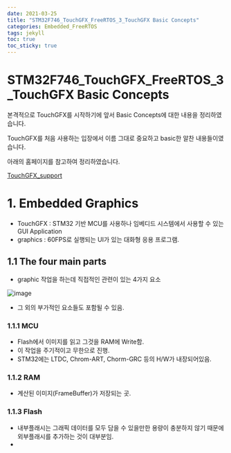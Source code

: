```yaml
---
date: 2021-03-25
title: "STM32F746_TouchGFX_FreeRTOS_3_TouchGFX Basic Concepts"
categories: Embedded_FreeRTOS
tags: jekyll
toc: true  
toc_sticky: true 
---
```


STM32F746_TouchGFX_FreeRTOS_3_TouchGFX Basic Concepts
=============

본격적으로 TouchGFX를 시작하기에 앞서 Basic Concepts에 대한 내용을 정리하였습니다.

TouchGFX를 처음 사용하는 입장에서 이름 그대로 중요하고 basic한 알찬 내용들이였습니다.

아래의 홈페이지를 참고하여 정리하였습니다.

[TouchGFX_support](https://support.touchgfx.com/docs/basic-concepts/embedded-graphics)

# 1. Embedded Graphics
* TouchGFX : STM32 기반 MCU를 사용하나 임베디드 시스템에서 사용할 수 있는 GUI Application
* graphics : 60FPS로 실행되는 UI가 있는 대화형 응용 프로그램.    

## 1.1 The four main parts
* graphic 작업을 하는데 직접적인 관련이 있는 4가지 요소    

![image](https://user-images.githubusercontent.com/79636864/112458599-4d886400-8da0-11eb-88d3-49920a920e8b.png)    


* 그 외의 부가적인 요소들도 포함될 수 있음.    

### 1.1.1 MCU
* Flash에서 이미지를 읽고 그것을 RAM에 Write함.
* 이 작업을 주기적이고 무한으로 진행.
* STM32에는 LTDC, Chrom-ART, Chorm-GRC 등의 H/W가 내장되어있음.    

### 1.1.2 RAM
* 계산된 이미지(FrameBuffer)가 저장되는 곳.

### 1.1.3 Flash
* 내부플래시는 그래픽 데이터를 모두 담을 수 있을만한 용량이 충분하지 않기 때문에    
  외부플래시를 추가하는 것이 대부분임.    
* 



